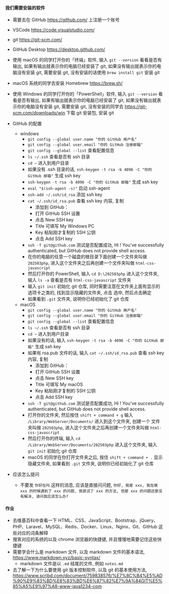 #### 我们需要安装的软件

- 需要去在 GitHub https://github.com/ 上注册一个账号
- VSCode https://code.visualstudio.com/
- git https://git-scm.com/
- GitHub Desktop https://desktop.github.com/

- 使用 macOS 的同学打开你的「终端」软件, 输入 `git --version` 看看是否有输出, 如果有输出就表示你的电脑已经安装了 git,
  如果没有输出就表示你的电脑没有安装 git, 需要安装 git, 没有安装的话使用 `brew install git` 安装 git
- macOS 系统的同学去安装 Homebrew https://brew.sh/

- 使用 Windows 的同学打开你的「PowerShell」软件, 输入 `git --version` 看看是否有输出, 如果有输出就表示你的电脑已经安装了
  git, 如果没有输出就表示你的电脑没有安装 git, 需要安装 git, 没有安装的同学去 https://git-scm.com/downloads/win 下载 git
  安装包, 安装 git

- GitHub 的配置
    - windows
        - `git config --global user.name "你的 GitHub 用户名"`
        - `git config --global user.email "你的 GitHub 注册邮箱"`
        - `git config --global --list` 查看配置信息
        - `ls ~/.ssh` 查看是否有 ssh 目录
        - `cd ~` 进入到用户目录
        - 如果没有 .ssh 目录的话, `ssh-keygen -t rsa -b 4096 -C "你的 GitHub 邮箱"` 生成 ssh key
        - `ssh-keygen -t rsa -b 4096 -C "你的 GitHub 邮箱"` 生成 ssh key
        - `eval "$(ssh-agent -s)"` 启动 ssh-agent
        - `ssh-add ~/.ssh/id_rsa` 添加 ssh key
        - `cat ~/.ssh/id_rsa.pub` 查看 ssh key 内容, 复制
            - 添加到 GitHub：
            - 打开 GitHub SSH 设置
            - 点击 New SSH key
            - Title 可填写 My Windows PC
            - Key 粘贴刚才复制的 SSH 公钥
            - 点击 Add SSH key
        - `ssh -T git@github.com` 测试是否配置成功, Hi <your-username>! You've successfully authenticated, but GitHub
          does
          not
          provide shell access.
        - 在你的电脑的任意一个磁盘的根目录下面创建一个文件夹叫做 `202503php`, 进入这个文件夹之后再创建一个文件夹叫做
          `html-css-javascript`
        - 然后打开你的 PowerShell, 输入 `cd D:\202503php` 进入这个文件夹, 输入 `ls -a` 查看是否有 `html-css-javascript`
          文件夹
        - 输入 `git init` 初始化 git 仓库, 同时需要注意在文件夹上面有显示的选项卡之类的, 找到显示隐藏的文件夹, 点击
          选中, 然后点击确定
        - 如果看到 `.git` 文件夹, 说明你已经初始化了 git 仓库
    - macOS
        - `git config --global user.name "你的 GitHub 用户名"`
        - `git config --global user.email "你的 GitHub 注册邮箱"`
        - `git config --global --list` 查看配置信息
        - `ls ~/.ssh` 查看是否有 ssh 目录
        - `cd ~` 进入到用户目录
        - 如果没有的话, 输入 `ssh-keygen -t rsa -b 4096 -C "你的 GitHub 邮箱"` 生成 ssh key
        - 如果有 rsa.pub 文件的话, 输入 `cat ~/.ssh/id_rsa.pub` 查看 ssh key 内容, 复制
            - 添加到 GitHub：
            - 打开 GitHub SSH 设置
            - 点击 New SSH key
            - Title 可填写 My macOS
            - Key 粘贴刚才复制的 SSH 公钥
            - 点击 Add SSH key
        - `ssh -T git@github.com` 测试是否配置成功, Hi <your-username>! You've successfully authenticated, but GitHub
          does
          not
          provide shell access.
        - 打开你的文件夹, 然后按住 `shift + command + g` 输入 `/Library/WebServer/Documents/` 进入到这个文件夹, 创建一个
          文件夹叫做 `202503php`, 进入这个文件夹之后再创建一个文件夹叫做 `html-css-javascript`
        - 然后打开你的终端, 输入 `cd /Library/WebServer/Documents/202503php` 进入这个文件夹, 输入 `git init` 初始化 git
          仓库
        - macOS 的同学在你打开文件夹之后, 按住 `shift + command + .` 显示隐藏文件夹, 如果看到 `.git` 文件夹, 说明你已经初始化了
          git 仓库
- 应该怎么提问
    - 不要发 `你好在吗` 这样的消息,
      应该是直接问问题, `你好, 我是 xxx, 我在做 xxx 的时候遇到了 xxx 的问题, 我尝试了 xxx 的方法, 但是 xxx 的问题还是没有解决, 请问我应该怎么办?`

#### 作业

- 去维基百科中查看一下 HTML、CSS、JavaScript、Bootstrap、jQuery、PHP、Laravel、MySQL、Redis、Docker、Linux、Nginx、Git、GitHub
  这些对应的词条解释
- 搜索对应的系统的以及 chrome 浏览器的快捷键, 并且慢慢地需要记住这些快捷键
- 需要学会什么是 markdown 文件, 以及 markdown 文件的基本语法, https://www.markdown.xyz/basic-syntax/
    - markdown 文件是以 `.md` 结尾的文件, 例如 `notes.md`
- 去了解一下为什么要使用 git 版本控制软件, 以及 git
  的基本使用方法, https://www.scribd.com/document/759838576/%E7%8C%B4%E5%AD%90%E9%83%BD%E8%83%BD%E6%87%82%E7%9A%84GIT%E5%85%A5%E9%97%A8-www-java1234-com 

